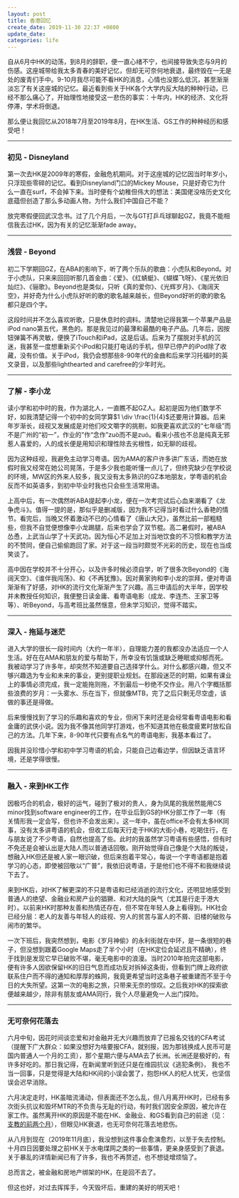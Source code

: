 ```yaml
---
layout: post
title: 香港回忆
create_date: 2019-11-30 22:37 +0800
update_date: 
categories: life
---
```


自从6月中HK的动荡，到8月的辞职，便一直心绪不宁，也间接导致失恋与9月的伤感。这座城带给我太多青春的美好记忆，但却无可奈何地衰退，最终毁在一无是处的废青们手中。9-10月我尽可能不看HK的消息，心情也没那么低沉，甚至渐渐淡忘了有关这座城的记忆。最近看到些关于HK各个大学内反大陆的种种行动，已经不那么痛心了，开始理性地接受这一悲伤的事实：十年内，HK的经济、文化将停滞，学术将倒退。

那么便让我回忆从2018年7月至2019年8月，在HK生活、GS工作的种种经历和感受吧！

---
### 初见 - Disneyland

第一次去HK是2009年的寒假，金融危机期间。对于这座城的记忆因当时年岁小，只浮现些零碎的记忆。看到Disneyland门口的Mickey Mouse，只是好奇它为什么一直在surf，不会掉下来。当时便有个幼稚但伟大的想法：美国佬没啥历史文化底蕴但创造了那么多动画人物，为什么我们中国自己不能？

放完寒假便回武汉念书。过了几个月后，一次与GT打乒乓球聊起GZ，我竟不能相信我去过HK，因为有关的记忆渐渐fade away。

---
### 浅尝 - Beyond

初二下学期回GZ，在ABA的影响下，听了两个乐队的歌曲：小虎队和Beyond。对于小虎队，只来来回回听那几首金曲：《爱》、《红蜻蜓》、《蝴蝶飞呀》、《星光依旧灿烂》、《骊歌》。Beyond也是类似，只听《真的爱你》、《光辉岁月》、《海阔天空》，并好奇为什么小虎队好听的歌的歌名越来越长，但Beyond好听的歌的歌名都只是四个字。

这段时间并不怎么喜欢听歌，只是休息时的调料。清楚地记得我第一个苹果产品是iPod nano第五代，黑色的。那是我见过的最薄和最酷的电子产品。几年后，因按钮弹簧不再灵敏，便换了iTouch和iPad，这是后话。后来为了摆脱对手机的沉迷，我甚至一度想重新买个iPod和只能打电话的手机，但早已停产的iPod除了收藏，没有价值。关于iPod，我仍会想那些8-90年代的金曲和后来学习托福时的英文录音，以及那些lighthearted and carefree的少年时光。

---

### 了解 - 李小龙

读小学和初中时的我，作为湖北人，一直瞧不起GZ人。起初是因为他们数学不好，如我清楚记得一个初中的女同学算$1 \div \frac{1}{4}$还要用计算器。后来年岁渐长，歧视又发展成是对他们咬文嚼字的挑剔，如我更喜欢武汉的“七年级”而不是广州的“初一”，作业的”作“念作”zuò而不是zuó。看来小孩也不总是纯真无邪惹人喜爱的，人的成长便是用知识和理性除去劣根性，如无聊的歧视。

因为这种歧视，我避免主动学习粤语。因为AMA的客户许多讲广东话，而她在放假时我又经常在她公司晃荡，于是多少我也能听懂一点儿了，但终究缺少在学校说的环境，MW区的外来人较多，我又没有太多熟识的GZ本地朋友，学粤语的机会反而不如英语多，到初中毕业时我也只会些生活常用语。

上高中后，有一次偶然听ABA提起李小龙，便在一次考完试后心血来潮看了《龙争虎斗》。值得一提的是，那似乎是删减版，因为我不记得当时看过什么香艳的情节。看完后，当晚又怀着激动不已的心情看了《唐山大兄》，虽然比前一部粗糙些，但我不自觉便想像李小龙踢腿，后来也学会了双节棍。高二暑假时，被ABA怂恿，上武当山学了十天武功。因为恒心不足加上对当地饮食的不习惯和教学方法的不赞同，便自己偷偷跑回了家。对于这一段当时颇觉不光彩的历史，现在也当成笑谈了。

高中因在学校并不十分开心，以及许多时候必须自学，听了很多次Beyond的《海阔天空》、《谁伴我闯荡》、和《不再犹豫》。因对黄家驹和李小龙的崇拜，便对粤语渐渐有了好感，对HK的流行文化渐渐产生了兴趣。高三申请后的大半年，因学校并未教授任何知识，我便整日读金庸、看粤语电影（成龙、李连杰、王家卫等等）、听Beyond，与高考班比虽然惬意，但未学习知识，觉得不踏实。

---

### 深入 - 拖延与迷茫

进入大学的很长一段时间内（大约一年半），自理能力差的我都没办法适应一个人生活。好在在AMA和朋友的爱与帮助下，所幸没有饥饿或缺乏睡眠或抑郁而死。我被动学习了许多年，却突然不知道要自己选择学什么。对什么都感兴趣，但又不够兴趣选为专业和未来的事业，更别提职业规划。在那段迷茫的时期，如果有课业上的事情必须完成，我一定能拖则拖，不到最后一秒绝不交作业。用八个字概括那些浪费的岁月：一头雾水、乐在当下，但就像MTB，完了之后只剩无尽空虚，该做的事还是得做。

后来慢慢找到了学习的乐趣和喜欢的专业，但闲下来时还是会经常看粤语电影和看金庸的武侠小说。因为我不像其他同学打游戏，也不知道其他在极度疲累时放松自己的方法。几年下来，8-90年代只要有点名气的粤语电影，我基本看过了。

因我并没珍惜小学和初中学习粤语的机会，只能自己边看边学，但因缺乏语言环境，还是学得很慢。

---

### 融入 - 来到HK工作

因极巧合的机会，极好的运气，碰到了极对的贵人，身为凤尾的我居然能用CS minor找到software engineer的工作，在毕业后到GS的HK分部工作了一年（有关情形我一定会写，但也许不会发出来）。这一年中，虽在office不会有太多HK同事，没有太多讲粤语的机会，但收工后每天行走于HK的大街小巷，吃喝住行，在与朋友说了不少粤语，自然也提高了些。此时的我虽然学习粤语有些感悟，但有时不免还是会被认出是大陆人而以普通话回敬。刚开始觉得自己像是个大陆的叛徒，想融入HK但还是被人家一眼识破，但后来抱着平常心，每说一个字粤语都是抱着学习的心态，即使被回敬以“广普”，我依旧说粤语，于是他们也不得不和我继续说下去了。

来到HK后，对HK了解更深的不只是粤语和已经消逝的流行文化，还明显地感受到普通人的绝望、金融业和房产业的猖獗、和对大陆的戾气（尤其是行走于港大时）。以前来HK时那种友善和热情还存在，但不常在年轻人身上看得到。HK社会已经分层：老人的友善与年轻人的歧视、穷人的贫苦与富人的不屑、旧楼的破败与闹市的繁华。

一次下班后，我突然想到，电影《岁月神偷》的永利街就在中环，是一条很短的巷子，但没想到跟着Google Maps走了半个小时（在HK定位会延迟且不精确），终于找到是发现它早已破败不堪，毫无电影中的浪漫。当时2010年拍完这部电影，便有许多人因欲保留HK的旧日气息而成功反对拆掉这条街，但看到门牌上政府欲联系住户而不得的通知和厚厚的蛛网，我竟更希望当时这条巷子被重建而不至于今日的大失所望。这第一次的电影之旅，只带来无奈的惊叹。之后我对HK的探索欲便越来越少，除非有朋友或AMA同行，我个人尽量避免一人出门探险。

---

### 无可奈何花落去

六月中旬，因花时间谈恋爱和对金融并无大兴趣而放弃了已报名交钱的CFA考试（提醒下广大群众：如果没想好为啥要报CFA，就别报，因为那钱换成人民币可是国内普通人一个月的工资），那个星期六便与AMA去了长洲。长洲还是极好的，有许多好吃的。那日我记得，在新闻里听到还只是在维园抗议《逃犯条例》， 我也不当一回事，只是觉得是大陆和HK间的小误会罢了，抱怨HK人的杞人忧天，也坚信误会迟早消除。

六月决定走时，HK虽暗流涌动，但表面还不怎么乱，但八月离开HK时，已经有多次街头抗议和毁坏MTR的不负责与无耻的行动，有时我们因安全原因，被允许在家工作。虽然离开HK的原因是不能在HK、金融业、和GS看到自己的前途（见：[支教的前两个月]({{site.baseurl}}/支教的前两个月)），但眼见HK衰退，也无可奈何花落去地悲伤。

从八月到现在（2019年11月底），我没想到这件事会愈演愈烈，以至于失去控制。十月四日因要处理之前HK关于水电煤网之类的一些事情，更亲身感受到了衰退。关于暴乱的详情新闻已有了许多，我也不再赘述，也不想徒增烦恼了。

总而言之，被金融和房地产绑架的HK，在是回不去了。

但这也好，对过去挥挥手，今天毁坏后，重建的美好的明天吧！
